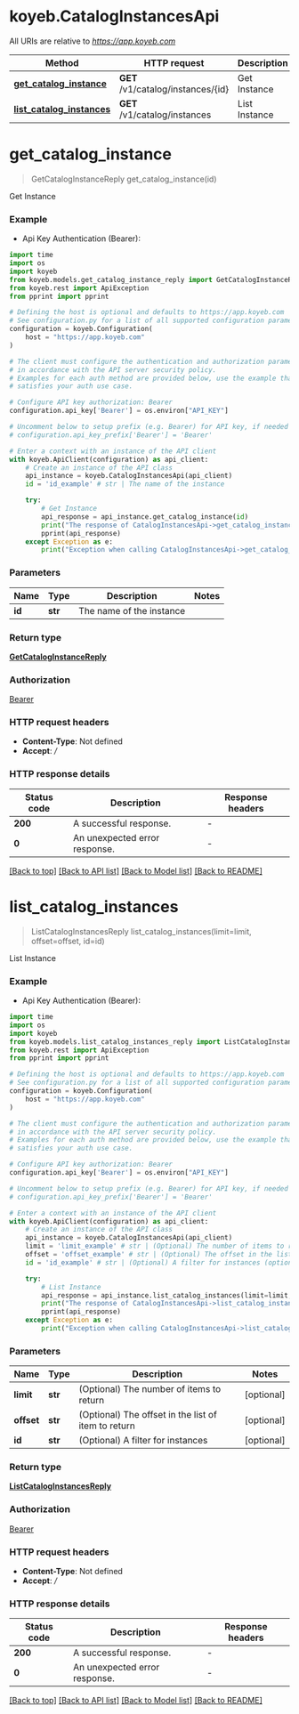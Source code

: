 # koyeb.CatalogInstancesApi

All URIs are relative to *https://app.koyeb.com*

Method | HTTP request | Description
------------- | ------------- | -------------
[**get_catalog_instance**](CatalogInstancesApi.md#get_catalog_instance) | **GET** /v1/catalog/instances/{id} | Get Instance
[**list_catalog_instances**](CatalogInstancesApi.md#list_catalog_instances) | **GET** /v1/catalog/instances | List Instance


# **get_catalog_instance**
> GetCatalogInstanceReply get_catalog_instance(id)

Get Instance

### Example

* Api Key Authentication (Bearer):
```python
import time
import os
import koyeb
from koyeb.models.get_catalog_instance_reply import GetCatalogInstanceReply
from koyeb.rest import ApiException
from pprint import pprint

# Defining the host is optional and defaults to https://app.koyeb.com
# See configuration.py for a list of all supported configuration parameters.
configuration = koyeb.Configuration(
    host = "https://app.koyeb.com"
)

# The client must configure the authentication and authorization parameters
# in accordance with the API server security policy.
# Examples for each auth method are provided below, use the example that
# satisfies your auth use case.

# Configure API key authorization: Bearer
configuration.api_key['Bearer'] = os.environ["API_KEY"]

# Uncomment below to setup prefix (e.g. Bearer) for API key, if needed
# configuration.api_key_prefix['Bearer'] = 'Bearer'

# Enter a context with an instance of the API client
with koyeb.ApiClient(configuration) as api_client:
    # Create an instance of the API class
    api_instance = koyeb.CatalogInstancesApi(api_client)
    id = 'id_example' # str | The name of the instance

    try:
        # Get Instance
        api_response = api_instance.get_catalog_instance(id)
        print("The response of CatalogInstancesApi->get_catalog_instance:\n")
        pprint(api_response)
    except Exception as e:
        print("Exception when calling CatalogInstancesApi->get_catalog_instance: %s\n" % e)
```



### Parameters

Name | Type | Description  | Notes
------------- | ------------- | ------------- | -------------
 **id** | **str**| The name of the instance | 

### Return type

[**GetCatalogInstanceReply**](GetCatalogInstanceReply.md)

### Authorization

[Bearer](../README.md#Bearer)

### HTTP request headers

 - **Content-Type**: Not defined
 - **Accept**: */*

### HTTP response details
| Status code | Description | Response headers |
|-------------|-------------|------------------|
**200** | A successful response. |  -  |
**0** | An unexpected error response. |  -  |

[[Back to top]](#) [[Back to API list]](../README.md#documentation-for-api-endpoints) [[Back to Model list]](../README.md#documentation-for-models) [[Back to README]](../README.md)

# **list_catalog_instances**
> ListCatalogInstancesReply list_catalog_instances(limit=limit, offset=offset, id=id)

List Instance

### Example

* Api Key Authentication (Bearer):
```python
import time
import os
import koyeb
from koyeb.models.list_catalog_instances_reply import ListCatalogInstancesReply
from koyeb.rest import ApiException
from pprint import pprint

# Defining the host is optional and defaults to https://app.koyeb.com
# See configuration.py for a list of all supported configuration parameters.
configuration = koyeb.Configuration(
    host = "https://app.koyeb.com"
)

# The client must configure the authentication and authorization parameters
# in accordance with the API server security policy.
# Examples for each auth method are provided below, use the example that
# satisfies your auth use case.

# Configure API key authorization: Bearer
configuration.api_key['Bearer'] = os.environ["API_KEY"]

# Uncomment below to setup prefix (e.g. Bearer) for API key, if needed
# configuration.api_key_prefix['Bearer'] = 'Bearer'

# Enter a context with an instance of the API client
with koyeb.ApiClient(configuration) as api_client:
    # Create an instance of the API class
    api_instance = koyeb.CatalogInstancesApi(api_client)
    limit = 'limit_example' # str | (Optional) The number of items to return (optional)
    offset = 'offset_example' # str | (Optional) The offset in the list of item to return (optional)
    id = 'id_example' # str | (Optional) A filter for instances (optional)

    try:
        # List Instance
        api_response = api_instance.list_catalog_instances(limit=limit, offset=offset, id=id)
        print("The response of CatalogInstancesApi->list_catalog_instances:\n")
        pprint(api_response)
    except Exception as e:
        print("Exception when calling CatalogInstancesApi->list_catalog_instances: %s\n" % e)
```



### Parameters

Name | Type | Description  | Notes
------------- | ------------- | ------------- | -------------
 **limit** | **str**| (Optional) The number of items to return | [optional] 
 **offset** | **str**| (Optional) The offset in the list of item to return | [optional] 
 **id** | **str**| (Optional) A filter for instances | [optional] 

### Return type

[**ListCatalogInstancesReply**](ListCatalogInstancesReply.md)

### Authorization

[Bearer](../README.md#Bearer)

### HTTP request headers

 - **Content-Type**: Not defined
 - **Accept**: */*

### HTTP response details
| Status code | Description | Response headers |
|-------------|-------------|------------------|
**200** | A successful response. |  -  |
**0** | An unexpected error response. |  -  |

[[Back to top]](#) [[Back to API list]](../README.md#documentation-for-api-endpoints) [[Back to Model list]](../README.md#documentation-for-models) [[Back to README]](../README.md)


